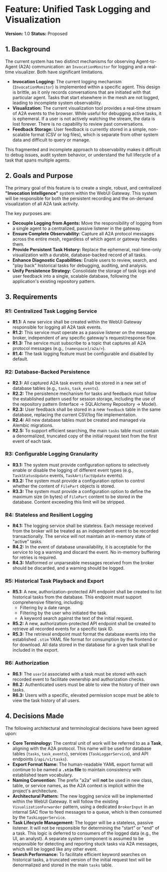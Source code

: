 # Feature: Unified Task Logging and Visualization

**Version:** 1.0
**Status:** Proposed

## 1. Background

The current system has two distinct mechanisms for observing Agent-to-Agent (A2A) communication: an `InvocationMonitor` for logging and a real-time visualizer. Both have significant limitations.

-   **Invocation Logging:** The current logging mechanism (`InvocationMonitor`) is implemented within a specific agent. This design is brittle, as it only records conversations that are initiated with that particular agent. Tasks that start elsewhere in the mesh are not logged, leading to incomplete system observability.
-   **Visualization:** The current visualization tool provides a real-time stream of A2A events to the browser. While useful for debugging active tasks, it is ephemeral. If a user is not actively watching the stream, the data is lost forever. There is no capability to review past conversations.
-   **Feedback Storage:** User feedback is currently stored in a simple, non-scalable format (CSV or log files), which is separate from other system data and difficult to query or manage.

This fragmented and incomplete approach to observability makes it difficult to debug issues, audit system behavior, or understand the full lifecycle of a task that spans multiple agents.

## 2. Goals and Purpose

The primary goal of this feature is to create a single, robust, and centralized **"Invocation Intelligence"** system within the WebUI Gateway. This system will be responsible for both the persistent recording and the on-demand visualization of all A2A task activity.

The key purposes are:

-   **Decouple Logging from Agents:** Move the responsibility of logging from a single agent to a centralized, passive listener in the gateway.
-   **Ensure Complete Observability:** Capture all A2A protocol messages across the entire mesh, regardless of which agent or gateway handles them.
-   **Provide Persistent Task History:** Replace the ephemeral, real-time-only visualization with a durable, database-backed record of all tasks.
-   **Enhance Diagnostic Capabilities:** Enable users to review, search, and "play back" historical tasks for debugging, auditing, and analysis.
-   **Unify Persistence Strategy:** Consolidate the storage of task logs and user feedback into a single, scalable database, following the application's existing repository pattern.

## 3. Requirements

### R1: Centralized Task Logging Service

-   **R1.1:** A new service shall be created within the WebUI Gateway responsible for logging all A2A task events.
-   **R1.2:** This service must operate as a passive listener on the message broker, independent of any specific gateway's request/response flow.
-   **R1.3:** The service must subscribe to a topic that captures all A2A protocol messages (e.g., `[namespace]/a2a/>`).
-   **R1.4:** The task logging feature must be configurable and disabled by default.

### R2: Database-Backed Persistence

-   **R2.1:** All captured A2A task events shall be stored in a new set of database tables (e.g., `tasks`, `task_events`).
-   **R2.2:** The persistence mechanism for tasks and feedback must follow the established pattern used for session storage, including the use of the repository pattern (Interface -> SQLAlchemy Repository -> Model).
-   **R2.3:** User feedback shall be stored in a new `feedback` table in the same database, replacing the current CSV/log file implementation.
-   **R2.4:** All new database tables must be created and managed via Alembic migrations.
-   **R2.5:** To support efficient searching, the main `tasks` table must contain a denormalized, truncated copy of the initial request text from the first event of each task.

### R3: Configurable Logging Granularity

-   **R3.1:** The system must provide configuration options to selectively enable or disable the logging of different event types (e.g., `TaskStatusUpdate` events, `TaskArtifactUpdate` events).
-   **R3.2:** The system must provide a configuration option to control whether the content of `FilePart` objects is stored.
-   **R3.3:** The system must provide a configuration option to define the maximum size (in bytes) of `FilePart` content to be stored in the database. Content exceeding this limit will be stripped.

### R4: Stateless and Resilient Logging

-   **R4.1:** The logging service shall be stateless. Each message received from the broker will be treated as an independent event to be recorded transactionally. The service will not maintain an in-memory state of "active" tasks.
-   **R4.2:** In the event of database unavailability, it is acceptable for the service to log a warning and discard the event. No in-memory buffering for retries is required.
-   **R4.3:** Malformed or unparseable messages received from the broker should be discarded, and a warning should be logged.

### R5: Historical Task Playback and Export

-   **R5.1:** A new, authorization-protected API endpoint shall be created to list historical tasks from the database. This endpoint must support comprehensive filtering, including:
    -   Filtering by a date range.
    -   Filtering by the user who initiated the task.
    -   A keyword search against the text of the initial request.
-   **R5.2:** A new, authorization-protected API endpoint shall be created to retrieve all recorded events for a specific task ID.
-   **R5.3:** The retrieval endpoint must format the database events into the established `.stim` YAML file format for consumption by the frontend or for download. All data stored in the database for a given task shall be included in the export.

### R6: Authorization

-   **R6.1:** The `userId` associated with a task must be stored with each recorded event to facilitate ownership and authorization checks.
-   **R6.2:** Authenticated users must be able to view the history of their own tasks.
-   **R6.3:** Users with a specific, elevated permission scope must be able to view the task history of all users.

## 4. Decisions Made

The following architectural and terminological decisions have been agreed upon:

-   **Core Terminology:** The central unit of work will be referred to as a **Task**, aligning with the A2A protocol. This name will be used for database tables (`tasks`, `task_events`), services (`TaskLoggerService`), and API endpoints (`/api/v1/tasks`).
-   **Export Format Name:** The human-readable YAML export format will continue to be named a **`.stim` file** to maintain consistency with established team vocabulary.
-   **Naming Convention:** The prefix "a2a" will **not** be used in new class, table, or service names, as the A2A context is implicit within the project's architecture.
-   **Architectural Pattern:** The new logging service will be implemented within the WebUI Gateway. It will follow the existing `VisualizationForwarder` pattern, using a dedicated `BrokerInput` in an internal SAC flow to feed messages to a queue, which is then consumed by the `TaskLoggerService`.
-   **Task Lifecycle Management:** The logger will be a stateless, passive listener. It will not be responsible for determining the "start" or "end" of a task. This logic is deferred to consumers of the logged data (e.g., the UI, an analyst). A separate system component is assumed to be responsible for detecting and reporting stuck tasks via A2A messages, which will be logged like any other event.
-   **Search Performance:** To facilitate efficient keyword searches on historical tasks, a truncated version of the initial request text will be denormalized and stored in the main `tasks` table.
